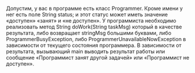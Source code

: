 Допустим, у вас в программе есть класс Programmer. Кроме имени у нег есть поле String status; и этот статус может иметь значение «доступен» «занят» и «не доступен».  У программиста необходимо реализовать метод String doWork(String taskMsg) который в качестве результата, либо возвращает stringMsg большими буквами, либо ProgrammerBusyException, либо ProgrammerUnavailableNowException в зависимости от текущего состояния программера.
В зависимости от результата, вызывающий main выводить результат работы или сообщение «Программист занят другой задачей» или «Программист не доступен».


